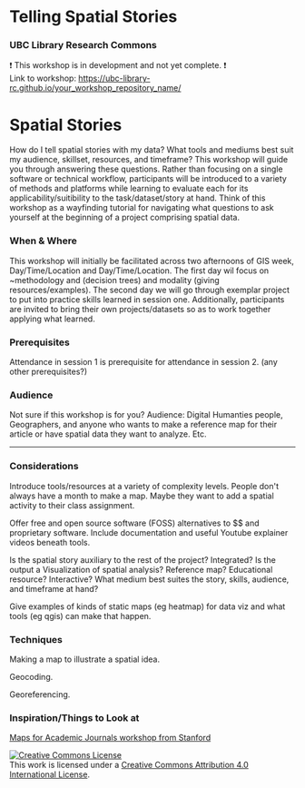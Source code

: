 # Telling Spatial Stories
### UBC Library Research Commons

:heavy_exclamation_mark: This workshop is in development and not yet complete. :heavy_exclamation_mark:    
Link to workshop: https://ubc-library-rc.github.io/your_workshop_repository_name/

# Spatial Stories
    
How do I tell spatial stories with my data? What tools and mediums best suit my audience, skillset, resources, and timeframe? This workshop will guide you through answering these questions. Rather than focusing on a single software or technical workflow, participants will be introduced to a variety of methods and platforms while learning to evaluate each for its applicability/suitibility to the task/dataset/story at hand. Think of this workshop as a wayfinding tutorial for navigating what questions to ask yourself at the beginning of a project comprising spatial data. 

### When & Where
This workshop will initially be facilitated across two afternoons of GIS week, Day/Time/Location and Day/Time/Location. The first day wil focus on ~methodology and (decision trees) and modality (giving resources/examples). The second day we will go through exemplar project to put into practice skills learned in session one. Additionally, participants are invited to bring their own projects/datasets so as to work together applying what learned. 

### Prerequisites
Attendance in session 1 is prerequisite for attendance in session 2. (any other prerequisites?)


### Audience
Not sure if this workshop is for you? Audience: Digital Humanties people, Geographers, and anyone who wants to make a reference map for their article or have spatial data they want to analyze. Etc. 

----

### Considerations 
Introduce tools/resources at a variety of complexity levels. People don't always have a month to make a map. Maybe they want to add a spatial activity to their class assignment. 

Offer free and open source software (FOSS) alternatives to $$ and proprietary software. Include documentation and useful Youtube explainer videos beneath tools. 

Is the spatial story auxiliary to the rest of the project? Integrated? Is the output a Visualization of spatial analysis? Reference map? Educational resource? Interactive? What medium best suites the story, skills, audience, and timeframe at hand? 

Give examples of kinds of static maps (eg heatmap) for data viz and what tools (eg qgis) can make that happen. 

### Techniques

Making a map to illustrate a spatial idea.

Geocoding.

Georeferencing.

### Inspiration/Things to Look at

[Maps for Academic Journals workshop from Stanford](https://sites.google.com/stanford.edu/gis-cartography/workshops/maps-for-academic-journals?authuser=0)





















<a rel="license" href="http://creativecommons.org/licenses/by/4.0/"><img alt="Creative Commons License" style="border-width:0" src="https://i.creativecommons.org/l/by/4.0/88x31.png" /></a><br />This work is licensed under a <a rel="license" href="http://creativecommons.org/licenses/by/4.0/">Creative Commons Attribution 4.0 International License</a>.

